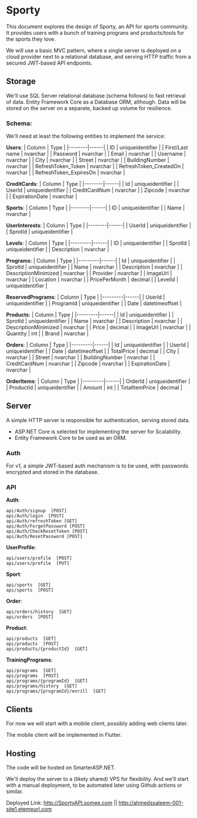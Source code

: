 # Sporty

This document explores the design of Sporty, an API for sports community. It provides users with a bunch of training prograns and products/tools for the sports they love.

We will use a basic MVC pattern, where a single server is deployed
on a cloud provider next to a relational database, and serving HTTP traffic from
a secured JWT-based API endpoints.

## Storage

We'll use SQL Server relational database (schema follows) to fast retrieval of data. Entity Framework Core as a Database ORM, although.
Data will be stored on the server on a separate, backed up volume for resilience.

### Schema:

We'll need at least the following entities to implement the service:

**Users**:
| Column | Type |
|--------|------|
| ID | uniqueidentifier |
| First/Last name | nvarchar |
| Password | nvarchar |
| Email | nvarchar |
| Username | nvarchar |
| City | nvarchar |
| Street | nvarchar |
| BuildingNumber | nvarchar |
| RefreshToken_Token | nvarchar |
| RefreshToken_CreatedOn | nvarchar |
| RefreshToken_ExpiresOn | nvarchar |


**CreditCards**:
| Column | Type |
|--------|------|
| Id | uniqueidentifier |
| UserId | uniqueidentifier |
| CreditCardNum | nvarchar |
| Zipcode | nvarchar |
| ExpirationDate | nvarchar |



**Sports**:
| Column | Type |
|--------|------|
| ID | uniqueidentifier |
| Name | nvarchar |


**UserInterests**:
| Column | Type |
|--------|------|
| UserId | uniqueidentifier |
| SprotId | uniqueidentifier |

**Levels**:
| Column | Type |
|---------|------|
| ID | uniqueidentifier |
| SprotId | uniqueidentifier |
| Description | nvarchar |


**Programs**:
| Column | Type |
|---------|------|
| Id | uniqueidentifier |
| SprotId | uniqueidentifier |
| Name | nvarchar |
| Description | nvarchar |
| DescriptionMinimized | nvarchar |
| Provider | nvarchar |
| ImageUrl | nvarchar |
| Location | nvarchar |
| PricePerMonth | decimal |
| LevelId | uniqueidentifier |


**ReservedPrograms**:
| Column | Type |
|---------|------|
| UserId | uniqueidentifier |
| ProgramId | uniqueidentifier |
| Date | datetimeoffset |


**Products**:
| Column | Type |
|---------|------|
| Id | uniqueidentifier |
| SprotId | uniqueidentifier |
| Name | nvarchar |
| Description | nvarchar |
| DescriptionMinimized | nvarchar |
| Price | decimal |
| ImageUrl | nvarchar |
| Quantity | int |
| Brand | nvarchar |



**Orders**:
| Column | Type |
|---------|------|
| Id | uniqueidentifier |
| UserId | uniqueidentifier |
| Date | datetimeoffset |
| TotalPrice | decimal |
| City | nvarchar |
| Street | nvarchar |
| BuildingNumber | nvarchar |
| CreditCardNum | nvarchar |
| Zipcode | nvarchar |
| ExpirationDate | nvarchar |

**OrderItems**:
| Column | Type |
|---------|------|
| OrderId | uniqueidentifier |
| ProductId | uniqueidentifier |
| Amount | int |
| TotalItemPrice | decimal |


## Server

A simple HTTP server is responsible for authentication, serving stored data.

- ASP.NET Core is selected for implementing the server for Scalability.
- Entity Framework Core to be used as an ORM.

### Auth

For v1, a simple JWT-based auth mechanism is to be used, with passwords
encrypted and stored in the database.

### API

**Auth**:

```
api/Auth/signup  [POST]
api/Auth/login  [POST]
api/Auth/refreshToken [GET]
api/Auth/ForgetPassword [POST]
api/Auth/CheckResetToken [POST]
api/Auth/ResetPassword [POST]
```

**UserProfile**:

```
api/users/profile  [POST]
api/users/profile  [PUT]
```


**Sport**:

```
api/sports  [GET]
api/sports  [POST]
```

**Order**:

```
api/orders/history  [GET]
api/orders  [POST]
```


**Product**:

```
api/products  [GET]
api/products  [POST]
api/products/{productId}  [GET]
```

**TrainingPrograms**:

```
api/programs  [GET]
api/programs  [POST]
api/programs/{programId}  [GET]
api/programs/history  [GET]
api/programs/{programId}/enrill  [GET]
```

## Clients

For now we will start with a mobile client, possibly adding web clients later.

The mobile client will be implemented in Flutter.

## Hosting

The code will be hosted on SmarterASP.NET.

We'll deploy the server to a (likely shared) VPS for flexibility. And we'll start with a manual deployment, to be automated
later using Github actions or similar.

Deployed Link: http://SportyAPI.somee.com || http://ahmedssaleem-001-site1.etempurl.com
